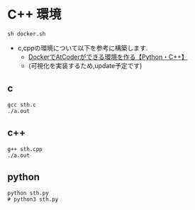 # C++ 環境

```
sh docker.sh
```

- c,cppの環境について以下を参考に構築します.
    - [DockerでAtCoderができる環境を作る【Python・C++】](https://qiita.com/hinamimi/items/b3dd159f956628cebdbb)
    - (可視化を実装するため,update予定です)

## c

```
gcc sth.c
./a.out
```

## c++

```
g++ sth.cpp
./a.out
```

## python

```
python sth.py
# python3 sth.py
```